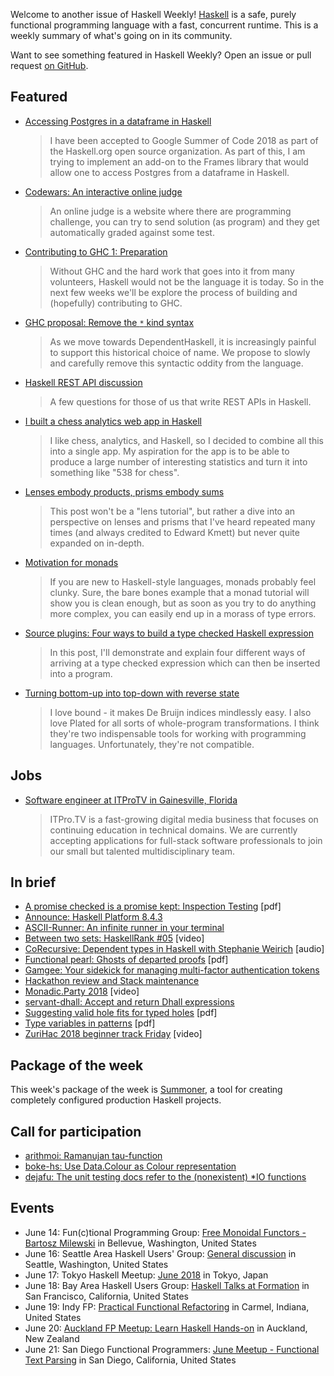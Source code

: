 <!-- 2018-06-14 -->

Welcome to another issue of Haskell Weekly!
[Haskell](https://www.haskell.org) is a safe, purely functional programming language with a fast, concurrent runtime.
This is a weekly summary of what's going on in its community.

Want to see something featured in Haskell Weekly?
Open an issue or pull request [on GitHub](https://github.com/haskellweekly/haskellweekly.github.io).

## Featured

-   [Accessing Postgres in a dataframe in Haskell](https://www.gagandeepbhatia.com/blog/accessing-postgres-in-a-dataframe-in-haskell-early-steps-part-1/)

    > I have been accepted to Google Summer of Code 2018 as part of the Haskell.org open source organization. As part of this, I am trying to implement an add-on to the Frames library that would allow one to access Postgres from a dataframe in Haskell.

-   [Codewars: An interactive online judge](https://np.reddit.com/r/haskell/comments/8qqihd/codewars_an_interactive_online_judge/)

    > An online judge is a website where there are programming challenge, you can try to send solution (as program) and they get automatically graded against some test.

-   [Contributing to GHC 1: Preparation](https://mmhaskell.com/blog/2018/6/11/contributing-to-ghc-1-preparation)

    > Without GHC and the hard work that goes into it from many volunteers, Haskell would not be the language it is today. So in the next few weeks we'll be explore the process of building and (hopefully) contributing to GHC.

-   [GHC proposal: Remove the `*` kind syntax](https://github.com/int-index/ghc-proposals/blob/a0dd13465e0286171a153e3106291e19a88202f0/proposals/0000-remove-star-kind.rst)

    > As we move towards DependentHaskell, it is increasingly painful to support this historical choice of name. We propose to slowly and carefully remove this syntactic oddity from the language.

-   [Haskell REST API discussion](https://np.reddit.com/r/haskell/comments/8p9mm3/haskell_rest_api_discussion/)

    > A few questions for those of us that write REST APIs in Haskell.

-   [I built a chess analytics web app in Haskell](https://np.reddit.com/r/haskell/comments/8qecdw/i_built_a_chess_analytics_web_app_in_haskell/)

    > I like chess, analytics, and Haskell, so I decided to combine all this into a single app. My aspiration for the app is to be able to produce a large number of interesting statistics and turn it into something like "538 for chess".

-   [Lenses embody products, prisms embody sums](https://blog.jle.im/entry/lenses-products-prisms-sums.html)

    > This post won't be a "lens tutorial", but rather a dive into an perspective on lenses and prisms that I've heard repeated many times (and always credited to Edward Kmett) but never quite expanded on in-depth.

-   [Motivation for monads](https://np.reddit.com/r/haskell/comments/8pym3x/motivation_for_monads/)

    > If you are new to Haskell-style languages, monads probably feel clunky. Sure, the bare bones example that a monad tutorial will show you is clean enough, but as soon as you try to do anything more complex, you can easily end up in a morass of type errors.

-   [Source plugins: Four ways to build a type checked Haskell expression](https://mpickering.github.io/posts/2018-06-11-source-plugins.html)

    > In this post, I'll demonstrate and explain four different ways of arriving at a type checked expression which can then be inserted into a program.

-   [Turning bottom-up into top-down with reverse state](https://blog.ielliott.io/topsy-turvy-reverse-state/)

    > I love bound - it makes De Bruijn indices mindlessly easy. I also love Plated for all sorts of whole-program transformations. I think they're two indispensable tools for working with programming languages. Unfortunately, they're not compatible.

## Jobs

-   [Software engineer at ITProTV in Gainesville, Florida](https://functionaljobs.com/jobs/9080-software-engineer-developer-at-itprotv)

    > ITPro.TV is a fast-growing digital media business that focuses on continuing education in technical domains. We are currently accepting applications for full-stack software professionals to join our small but talented multidisciplinary team.

## In brief

-   [A promise checked is a promise kept: Inspection Testing](https://arxiv.org/pdf/1803.07130.pdf) [pdf]
-   [Announce: Haskell Platform 8.4.3](https://mail.haskell.org/pipermail/haskell-cafe/2018-June/129256.html)
-   [ASCII-Runner: An infinite runner in your terminal](https://github.com/smallhadroncollider/ascii-runner/tree/52d8b04fd875e2756645ac45167591ad41800a05)
-   [Between two sets: HaskellRank #05](https://www.youtube.com/watch?v=40kpc90ZzDg) [video]
-   [CoRecursive: Dependent types in Haskell with Stephanie Weirich](https://corecursive.com/015-dependant-types-in-haskell-with-stephanie-weirich) [audio]
-   [Functional pearl: Ghosts of departed proofs](https://github.com/matt-noonan/gdp-paper/releases/download/june-2018-draft/gdp.pdf) [pdf]
-   [Gamgee: Your sidekick for managing multi-factor authentication tokens](https://github.com/rkaippully/gamgee/tree/87ba29549bcd682cacf6d45346eb80e8110912a7)
-   [Hackathon review and Stack maintenance](https://www.fpcomplete.com/blog/2018/06/hackathon-review-and-stack-maintenance)
-   [Monadic.Party 2018](https://www.youtube.com/playlist?list=PLcAu_kKy-krz3t2teYyCM0Lt4015DF-Zp) [video]
-   [servant-dhall: Accept and return Dhall expressions](https://hackage.haskell.org/package/servant-dhall-0.1)
-   [Suggesting valid hole fits for typed holes](https://mpg.is/papers/gissurarson2018suggesting.pdf) [pdf]
-   [Type variables in patterns](https://arxiv.org/pdf/1806.03476.pdf) [pdf]
-   [ZuriHac 2018 beginner track Friday](https://www.youtube.com/watch?v=4fNIhrDhaYA) [video]

## Package of the week

This week's package of the week is [Summoner](https://github.com/kowainik/summoner/tree/7372d48449ff4362c3627bb21a1ee4d44d030750),
a tool for creating completely configured production Haskell projects.

## Call for participation

-   [arithmoi: Ramanujan tau-function](https://github.com/cartazio/arithmoi/issues/106)
-   [boke-hs: Use Data.Colour as Colour representation](https://github.com/ahaym/boke-hs/issues/5)
-   [dejafu: The unit testing docs refer to the (nonexistent) *IO functions](https://github.com/barrucadu/dejafu/issues/269)

## Events

-   June 14: Fun(c)tional Programming Group: [Free Monoidal Functors - Bartosz Milewski](https://www.meetup.com/fun-c-group/events/250416403/) in Bellevue, Washington, United States
-   June 16: Seattle Area Haskell Users' Group: [General discussion](https://www.meetup.com/SEAHUG/events/250803977/) in Seattle, Washington, United States
-   June 17: Tokyo Haskell Meetup: [June 2018](https://www.meetup.com/Tokyo-Haskell-Meetup/events/248862556/) in Tokyo, Japan
-   June 18: Bay Area Haskell Users Group: [Haskell Talks at Formation](https://www.meetup.com/Bay-Area-Haskell-Users-Group/events/251309178/) in San Francisco, California, United States
-   June 19: Indy FP: [Practical Functional Refactoring](https://www.meetup.com/Indy-FP/events/251398868/) in Carmel, Indiana, United States
-   June 20: [Auckland FP Meetup: Learn Haskell Hands-on](https://www.meetup.com/Functional-Programming-Auckland/events/251540734/) in Auckland, New Zealand
-   June 21: San Diego Functional Programmers: [June Meetup - Functional Text Parsing](https://www.meetup.com/San-Diego-Functional-Programmers/events/250846753/) in San Diego, California, United States

